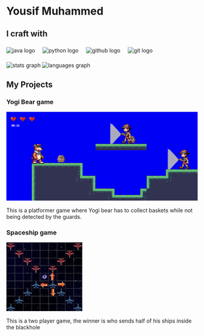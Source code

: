 ###

<h1 align="left">Yousif Muhammed</h1>


###

<h2 align="left">I craft with</h2>

###

<div align="left">
  <img src="https://cdn.jsdelivr.net/gh/devicons/devicon/icons/java/java-original.svg" height="40" alt="java logo"  />
  <img width="12" />
    <img src="https://cdn.jsdelivr.net/gh/devicons/devicon/icons/python/python-original.svg" height="40" alt="python logo"  />
  <img width="12" />
  <img src="https://cdn.jsdelivr.net/gh/devicons/devicon/icons/github/github-original.svg" height="40" alt="github logo"  />
  <img width="12" />
  <img src="https://cdn.jsdelivr.net/gh/devicons/devicon/icons/git/git-original.svg" height="40" alt="git logo"  />
  <img width="12" />

###

<div align="left">
  <img src="https://github-readme-stats.vercel.app/api?username=muhammedyousif&hide_title=false&hide_rank=true&show_icons=true&include_all_commits=true&count_private=true&disable_animations=false&theme=dark&locale=en&hide_border=true&order=1" height="150" alt="stats graph"  />
  <img src="https://github-readme-stats.vercel.app/api/top-langs?username=muhammedyousif&locale=en&hide_title=false&layout=compact&card_width=320&langs_count=8&theme=dark&hide_border=true&order=2" height="150" alt="languages graph"  />
</div>

###

<h2 align="left">My Projects</h2>

###

<div align="left">
  <h3>Yogi Bear game</h3>
  <img src="./beargame.png" width="700" alt="Yogi bear" />
  <p>This is a platformer game where Yogi bear has to collect baskets while not being detected by the guards.</p>
</div>

###

<div align="left">
  <h3>Spaceship game</h3>
  <img src="./spaceblackhole.png" width="200" alt="space" />
  <p>This is a two player game, the winner is who sends half of his ships inside the blackhole</p>
</div>

###

